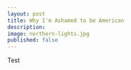 ```yaml
---
layout: post
title: Why I'm Ashamed to be American
description: 
image: northern-lights.jpg
published: false
---
```


Test

